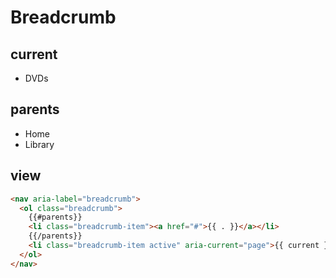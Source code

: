 # Breadcrumb

## current
- DVDs

## parents
- Home
- Library

## view

```html
<nav aria-label="breadcrumb">
  <ol class="breadcrumb">
    {{#parents}}
    <li class="breadcrumb-item"><a href="#">{{ . }}</a></li>
    {{/parents}}
    <li class="breadcrumb-item active" aria-current="page">{{ current }}</li>
  </ol>
</nav>
```
